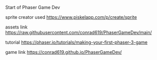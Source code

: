 Start of Phaser Game Dev

sprite creator used
https://www.piskelapp.com/p/create/sprite

assets link
https://raw.githubusercontent.com/conrad619/PhaserGameDev/main/

tutorial
https://phaser.io/tutorials/making-your-first-phaser-3-game

game link
https://conrad619.github.io/PhaserGameDev/
